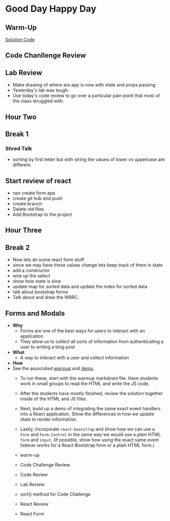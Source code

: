 # Good Day Happy Day

## Warm-Up

[Solution Code](./warm-up-solution.md)

## Code Chanllenge Review

## Lab Review

- Make drawing of where are app is now with state and props passing
- Yesterday's lab was tough.
- Use today's code review to go over a particular pain point that
   most of the class struggled with.

## Hour Two

## Break 1

### Shred Talk

- sorting by first letter but with string the values of lower vs uppercase are different.

## Start review of react

- npx create form app
- create git hub and push
- create branch
- Delete old files
- Add Bootstrap to the project

## Hour Three

## Break 2

- Now lets do some react form stuff
- since we may have these values change lets keep track of them in state
- add a constructor
- wire up the select
- show how state is slow
- update map for sorted data and update the index for sorted data
- talk about bootstrap forms
- Talk about and draw the WRRC.

## Forms and Modals

- **Why**
    - Forms are one of the best ways for users to interact with an application
    - They allow us to collect all sorts of information from authenticating a user
      to writing a blog post
- **What**
    - A way to interact with a user and collect information
- **How**
- See the associated [warmup](../demo/forms-warmup) and [demo](../demo/forms-demo).
    - To run these, start with the warmup markdown file. Have students work in small
     groups to read the HTML and write the JS code.
    - After the students have mostly finished, review the solution together inside
     of the HTML and JS files.
    - Next, build up a demo of integrating the same exact event handlers into a
     React application. Show the differences in how we update state to render information.
    - Lastly, incorporate `react-bootstrap` and show how we can use a `Form` and
     `Form.Control` in the same way we would use a plain HTML `form` and `input`.
      (If possible, show how using the exact same event listener works for a React
       Bootstrap form or a plain HTML form.)

    - warm-up
    - Code Challenge Review
    - Code Review
    - Lab Review
    - sort() method for Code Challenge
    - React Review
    - React Form
